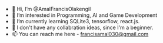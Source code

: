 - 👋 Hi, I’m @AmalFrancisOlakengil
- 👀 I’m interested in Programming, AI and Game Development
- 🌱 I’m currently learning SQLite3, tensorflow, react.js.
- 💞️ I don't have any collabration ideas, since I'm a beginner.
- 📫 You can reach me here - francisamal030@gmail.com

<!---
AmalFrancisOlakengil/AmalFrancisOlakengil is a ✨ special ✨ repository because its `README.md` (this file) appears on your GitHub profile.
You can click the Preview link to take a look at your changes.
--->
